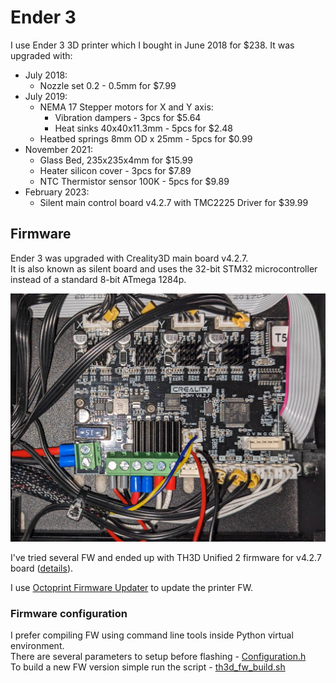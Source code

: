 # Ender 3

I use Ender 3 3D printer which I bought in June 2018 for $238. It was upgraded with:
* July 2018:
  * Nozzle set 0.2 - 0.5mm for $7.99
* July 2019:
  * NEMA 17 Stepper motors for X and Y axis:
    * Vibration dampers - 3pcs for $5.64
    * Heat sinks 40x40x11.3mm - 5pcs for $2.48
  * Heatbed springs 8mm OD x 25mm - 5pcs for $0.99
* November 2021:
  * Glass Bed, 235x235x4mm for $15.99
  * Heater silicon cover - 3pcs for $7.89
  * NTC Thermistor sensor 100K - 5pcs for $9.89
* February 2023:
  * Silent main control board v4.2.7 with TMC2225 Driver for $39.99

## Firmware

Ender 3 was upgraded with Creality3D main board v4.2.7.  
It is also known as silent board and uses the 32-bit STM32 microcontroller instead of a standard 8-bit ATmega 1284p.

![Ender 3 board](pics/Ender3_mb_silent.jpg)

I've tried several FW and ended up with TH3D Unified 2 firmware for v4.2.7 board ([details](https://support.th3dstudio.com/helpcenter/creality-ender-3-firmware-v4-2-7-board/)).

I use [Octoprint Firmware Updater](https://github.com/OctoPrint/OctoPrint-FirmwareUpdater/blob/master/README.md) to update the printer FW.

### Firmware configuration

I prefer compiling FW using command line tools inside Python virtual environment.  
There are several parameters to setup before flashing - [Configuration.h](fw/Configuration.h)  
To build a new FW version simple run the script - [th3d_fw_build.sh](fw/th3d_fw_build.sh)
